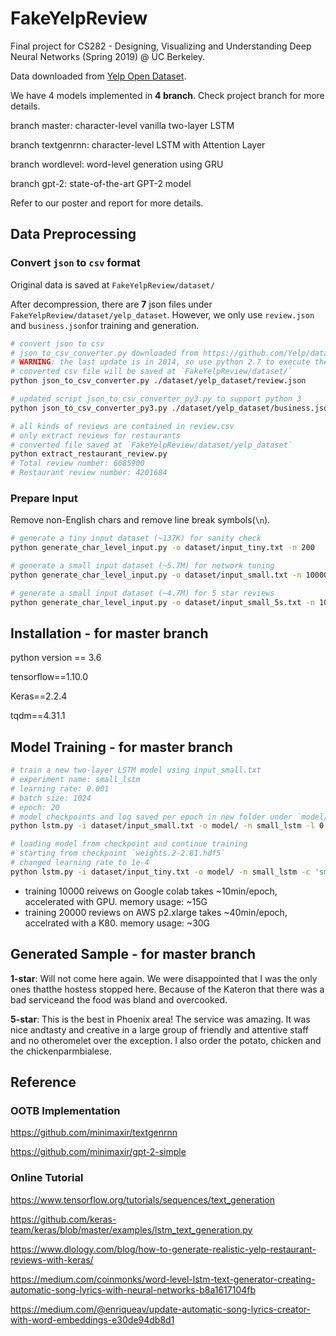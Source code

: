 # FakeYelpReview
Final project for CS282 - Designing, Visualizing and Understanding Deep Neural Networks (Spring 2019) @ UC Berkeley. 

Data downloaded from [Yelp Open Dataset](https://www.yelp.com/dataset).

We have 4 models implemented in **4 branch**. Check project branch for more details.

branch master: character-level vanilla two-layer LSTM

branch textgenrnn: character-level LSTM with Attention Layer

branch wordlevel: word-level generation using GRU

branch gpt-2: state-of-the-art GPT-2 model

Refer to our poster and report for more details.

## Data Preprocessing

### Convert `json` to `csv` format

Original data is saved at `FakeYelpReview/dataset/`

After decompression, there are **7** json files under `FakeYelpReview/dataset/yelp_dataset`. However, we only use `review.json` and `business.json`for training and generation.

```bash
# convert json to csv
# json_to_csv_converter.py downloaded from https://github.com/Yelp/dataset-examples
# WARNING: the last update is in 2014, so use python 2.7 to execute the python script
# converted csv file will be saved at `FakeYelpReview/dataset/`
python json_to_csv_converter.py ./dataset/yelp_dataset/review.json

# updated script json_to_csv_converter_py3.py to support python 3
python json_to_csv_converter_py3.py ./dataset/yelp_dataset/business.json

# all kinds of reviews are contained in review.csv
# only extract reviews for restaurants
# converted file saved at `FakeYelpReview/dataset/yelp_dataset`
python extract_restaurant_review.py
# Total review number: 6685900
# Restaurant review number: 4201684
```

### Prepare Input

Remove non-English chars and remove line break symbols(`\n`).

```bash
# generate a tiny input dataset (~137K) for sanity check
python generate_char_level_input.py -o dataset/input_tiny.txt -n 200

# generate a small input dataset (~5.7M) for network tuning
python generate_char_level_input.py -o dataset/input_small.txt -n 10000

# generate a small input dataset (~4.7M) for 5 star reviews
python generate_char_level_input.py -o dataset/input_small_5s.txt -n 10000 -s 5
```

## Installation - for master branch

python version == 3.6

tensorflow==1.10.0

Keras==2.2.4

tqdm==4.31.1

## Model Training - for master branch

```bash
# train a new two-layer LSTM model using input_small.txt
# experiment name: small_lstm
# learning rate: 0.001
# batch size: 1024
# epoch: 20
# model checkpoints and log saved per epoch in new folder under `model/`
python lstm.py -i dataset/input_small.txt -o model/ -n small_lstm -l 0.001 -b 1024 -e 20

# loading model from checkpoint and continue training
# starting from checkpoint `weights.2-2.81.hdf5`
# changed learning rate to 1e-4
python lstm.py -i dataset/input_tiny.txt -o model/ -n small_lstm -c 'small_lstm-2019-04-22_04:09:06/weights.2-2.81.hdf5' -l 0.0001 -b 1024 -e 10
```

- training 10000 reivews on Google colab takes ~10min/epoch, accelerated with GPU. memory usage: ~15G
- training 20000 reviews on AWS p2.xlarge takes ~40min/epoch, accelrated with a K80. memory usage: ~30G

## Generated Sample - for master branch

**1-star**: Will not come here again. We were disappointed that I was the only ones thatthe hostess stopped here. Because of the Kateron that there was a bad serviceand the food was bland and overcooked.

**5-star**: This is the best in Phoenix area! The service was amazing. It was nice andtasty and creative in a large group of friendly and attentive staff and no otheromelet over the exception. I also order the potato, chicken and the chickenparmbialese.

## Reference

### OOTB Implementation

https://github.com/minimaxir/textgenrnn

https://github.com/minimaxir/gpt-2-simple

### Online Tutorial

https://www.tensorflow.org/tutorials/sequences/text_generation

https://github.com/keras-team/keras/blob/master/examples/lstm_text_generation.py

https://www.dlology.com/blog/how-to-generate-realistic-yelp-restaurant-reviews-with-keras/

https://medium.com/coinmonks/word-level-lstm-text-generator-creating-automatic-song-lyrics-with-neural-networks-b8a1617104fb

https://medium.com/@enriqueav/update-automatic-song-lyrics-creator-with-word-embeddings-e30de94db8d1